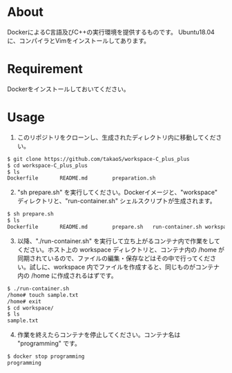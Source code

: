 # About

DockerによるC言語及びC++の実行環境を提供するものです。
Ubuntu18.04に、コンパイラとVimをインストールしてあります。

# Requirement

Dockerをインストールしておいてください。

# Usage

1. このリポジトリをクローンし、生成されたディレクトリ内に移動してください。
```bash
$ git clone https://github.com/takaoS/workspace-C_plus_plus
$ cd workspace-C_plus_plus
$ ls
Dockerfile       README.md        preparation.sh
```

2. "sh prepare.sh" を実行してください。Dockerイメージと、"workspace" ディレクトリと、"run-container.sh" シェルスクリプトが生成されます。
```bash
$ sh prepare.sh
$ ls
Dockerfile       README.md        prepare.sh   run-container.sh workspace
```

3. 以降、"./run-container.sh" を実行して立ち上がるコンテナ内で作業をしてください。ホスト上の workspace ディレクトリと、コンテナ内の /home が同期されているので、ファイルの編集・保存などはその中で行ってください。試しに、workspace 内でファイルを作成すると、同じものがコンテナ内の /home に作成されるはずです。
```bash
$ ./run-container.sh
/home# touch sample.txt
/home# exit
$ cd workspace/
$ ls
sample.txt
```


4. 作業を終えたらコンテナを停止してください。コンテナ名は "programming" です。
```bash
$ docker stop programming
programming
```
